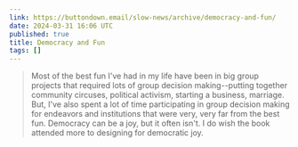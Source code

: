```yaml
---
link: https://buttondown.email/slow-news/archive/democracy-and-fun/
date: 2024-03-31 16:06 UTC
published: true
title: Democracy and Fun
tags: []
---
```


> Most of the best fun I've had in my life have been in big group projects that required lots of group decision making--putting together community circuses, political activism, starting a business, marriage. But, I've also spent a lot of time participating in group decision making for endeavors and institutions that were very, very far from the best fun. Democracy can be a joy, but it often isn't. I do wish the book attended more to designing for democratic joy.

